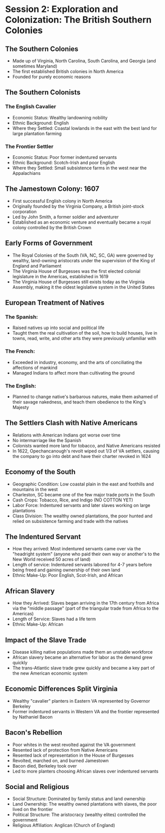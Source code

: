 # Session 2: Exploration and Colonization: The British Southern Colonies

## The Southern Colonies
- Made up of Virginia, North Carolina, South Carolina, and Georgia (and sometimes Maryland)
- The first established British colonies in North America
- Founded for purely economic reasons

## The Southern Colonists
### The English Cavalier
- Economic Status: Wealthy landowning nobility
- Ethnic Background: English
- Where they Settled: Coastal lowlands in the east with the best land for large plantation farming

### The Frontier Settler
- Economic Status: Poor former indentured servants
- Ethnic Background: Scotch-Irish and poor English
- Where they Settled: Small subsistence farms in the west near the Appalachians

## The Jamestown Colony: 1607
- First successful English colony in North America
- Originally founded by the Virginia Company, a British joint-stock corporation
- Led by John Smith, a former soldier and adventurer
- Established as an economic venture and eventually became a royal colony controlled by the British Crown

## Early Forms of Government
- The Royal Colonies of the South (VA, NC, SC, GA) were governed by wealthy, land-owning aristocrats under the supervision of the King of England and Parliament
- The Virginia House of Burgesses was the first elected colonial legislature in the Americas, established in 1619
- The Virginia House of Burgesses still exists today as the Virginia Assembly, making it the oldest legislative system in the United States

## European Treatment of Natives
### The Spanish:
- Raised natives up into social and political life
- Taught them the real cultivation of the soil, how to build houses, live in towns, read, write, and other arts they were previously unfamiliar with

### The French:
- Exceeded in industry, economy, and the arts of conciliating the affections of mankind
- Managed Indians to affect more than cultivating the ground

### The English:
- Planned to change native's barbarous natures, make them ashamed of their savage nakedness, and teach them obedience to the King's Majesty

## The Settlers Clash with Native Americans
- Relations with American Indians got worse over time
- No intermarriage like the Spanish
- Colonists wanted more land for tobacco, and Native Americans resisted
- In 1622, Opechancanough's revolt wiped out 1/3 of VA settlers, causing the company to go into debt and have their charter revoked in 1624

## Economy of the South
- Geographic Condition: Low coastal plain in the east and foothills and mountains in the west
- Charleston, SC became one of the few major trade ports in the South
- Cash Crops: Tobacco, Rice, and Indigo (NO COTTON YET)
- Labor Force: Indentured servants and later slaves working on large plantations
- Class Division: The wealthy owned plantations, the poor hunted and relied on subsistence farming and trade with the natives

## The Indentured Servant
- How they arrived: Most indentured servants came over via the "headright system" (anyone who paid their own way or another's to the New World received 50 acres of land)
- Length of service: Indentured servants labored for 4-7 years before being freed and gaining ownership of their own land
- Ethnic Make-Up: Poor English, Scot-Irish, and African

## African Slavery
- How they Arrived: Slaves began arriving in the 17th century from Africa via the "middle passage" (part of the triangular trade from Africa to the Americas)
- Length of Service: Slaves had a life term
- Ethnic Make-Up: African

## Impact of the Slave Trade
- Disease killing native populations made them an unstable workforce
- African slavery became an alternative for labor as the demand grew quickly
- The trans-Atlantic slave trade grew quickly and became a key part of the new American economic system

## Economic Differences Split Virginia
- Wealthy "cavalier" planters in Eastern VA represented by Governor Berkeley
- Former indentured servants in Western VA and the frontier represented by Nathaniel Bacon

## Bacon's Rebellion
- Poor whites in the west revolted against the VA government
- Resented lack of protection from Native Americans
- Resented lack of representation in the House of Burgesses
- Revolted, marched on, and burned Jamestown
- Bacon died, Berkeley took over
- Led to more planters choosing African slaves over indentured servants

## Social and Religious
- Social Structure: Dominated by family status and land ownership
- Land Ownership: The wealthy owned plantations with slaves, the poor lived on the frontier
- Political Structure: The aristocracy (wealthy elites) controlled the government
- Religious Affiliation: Anglican (Church of England)